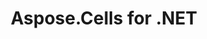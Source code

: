 ---
title: Aspose.Cells for .NET
type: docs
weight: 10
url: /net/
keywords: "Aspose.Cells for .NET, Aspose Cells, Aspose API Reference."
description: Aspose.Cells for .NET supports the popular spreadsheet (XLS, XLSX, XLSM, XLSB, XLTX, XLTM, CSV, SpreadsheetML, ODS) file formats your business use every day.
is_root: true
---